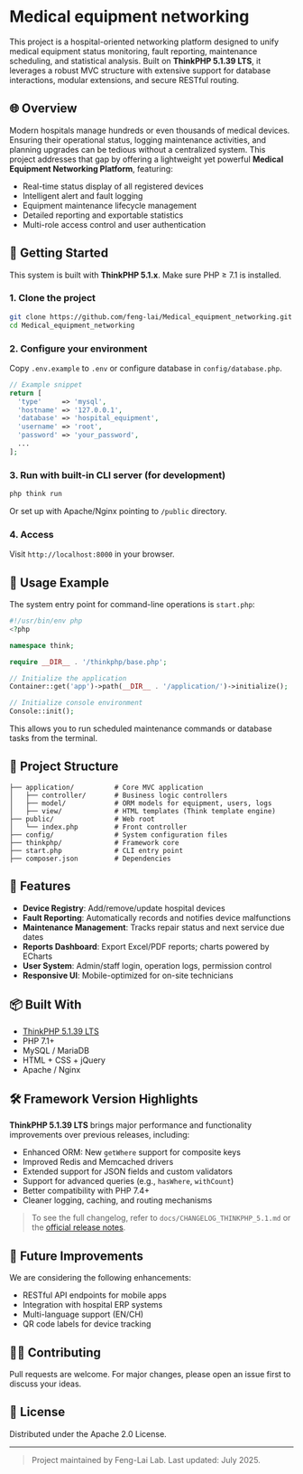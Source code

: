 # Medical equipment networking

This project is a hospital-oriented networking platform designed to unify medical equipment status monitoring, fault reporting, maintenance scheduling, and statistical analysis. Built on **ThinkPHP 5.1.39 LTS**, it leverages a robust MVC structure with extensive support for database interactions, modular extensions, and secure RESTful routing.

## 🌐 Overview

Modern hospitals manage hundreds or even thousands of medical devices. Ensuring their operational status, logging maintenance activities, and planning upgrades can be tedious without a centralized system. This project addresses that gap by offering a lightweight yet powerful **Medical Equipment Networking Platform**, featuring:

- Real-time status display of all registered devices
- Intelligent alert and fault logging
- Equipment maintenance lifecycle management
- Detailed reporting and exportable statistics
- Multi-role access control and user authentication

## 🚀 Getting Started

This system is built with **ThinkPHP 5.1.x**. Make sure PHP ≥ 7.1 is installed.

### 1. Clone the project

```bash
git clone https://github.com/feng-lai/Medical_equipment_networking.git
cd Medical_equipment_networking
```

### 2. Configure your environment

Copy `.env.example` to `.env` or configure database in `config/database.php`.

```php
// Example snippet
return [
  'type'     => 'mysql',
  'hostname' => '127.0.0.1',
  'database' => 'hospital_equipment',
  'username' => 'root',
  'password' => 'your_password',
  ...
];
```

### 3. Run with built-in CLI server (for development)

```bash
php think run
```

Or set up with Apache/Nginx pointing to `/public` directory.

### 4. Access

Visit `http://localhost:8000` in your browser.

## 🧭 Usage Example

The system entry point for command-line operations is `start.php`:

```php
#!/usr/bin/env php
<?php

namespace think;

require __DIR__ . '/thinkphp/base.php';

// Initialize the application
Container::get('app')->path(__DIR__ . '/application/')->initialize();

// Initialize console environment
Console::init();
```

This allows you to run scheduled maintenance commands or database tasks from the terminal.

## 🧱 Project Structure

```
├── application/          # Core MVC application
│   ├── controller/       # Business logic controllers
│   ├── model/            # ORM models for equipment, users, logs
│   ├── view/             # HTML templates (Think template engine)
├── public/               # Web root
│   └── index.php         # Front controller
├── config/               # System configuration files
├── thinkphp/             # Framework core
├── start.php             # CLI entry point
├── composer.json         # Dependencies
```

## 🔐 Features

- **Device Registry**: Add/remove/update hospital devices
- **Fault Reporting**: Automatically records and notifies device malfunctions
- **Maintenance Management**: Tracks repair status and next service due dates
- **Reports Dashboard**: Export Excel/PDF reports; charts powered by ECharts
- **User System**: Admin/staff login, operation logs, permission control
- **Responsive UI**: Mobile-optimized for on-site technicians

## 📦 Built With

- [ThinkPHP 5.1.39 LTS](https://thinkphp.cn/)
- PHP 7.1+
- MySQL / MariaDB
- HTML + CSS + jQuery
- Apache / Nginx

## 🛠️ Framework Version Highlights

**ThinkPHP 5.1.39 LTS** brings major performance and functionality improvements over previous releases, including:

- Enhanced ORM: New `getWhere` support for composite keys
- Improved Redis and Memcached drivers
- Extended support for JSON fields and custom validators
- Support for advanced queries (e.g., `hasWhere`, `withCount`)
- Better compatibility with PHP 7.4+
- Cleaner logging, caching, and routing mechanisms

> To see the full changelog, refer to `docs/CHANGELOG_THINKPHP_5.1.md` or the [official release notes](https://www.thinkphp.cn/topic/69944.html).

## 🧪 Future Improvements

We are considering the following enhancements:

- RESTful API endpoints for mobile apps
- Integration with hospital ERP systems
- Multi-language support (EN/CH)
- QR code labels for device tracking

## 🧑‍💻 Contributing

Pull requests are welcome. For major changes, please open an issue first to discuss your ideas.

## 📄 License

Distributed under the Apache 2.0 License.

---

> Project maintained by Feng-Lai Lab. Last updated: July 2025.
